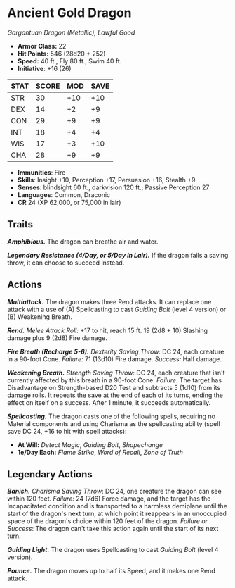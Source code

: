 # Ancient Gold Dragon

*Gargantuan Dragon (Metallic), Lawful Good*

- **Armor Class:** 22
- **Hit Points:** 546 (28d20 + 252)
- **Speed:** 40 ft., Fly 80 ft., Swim 40 ft.
- **Initiative**: +16 (26)

|STAT|SCORE|MOD|SAVE|
| --- | --- | --- | ---- |
| STR | 30 | +10 | +10 |
| DEX | 14 | +2 | +9 |
| CON | 29 | +9 | +9 |
| INT | 18 | +4 | +4 |
| WIS | 17 | +3 | +10 |
| CHA | 28 | +9 | +9 |

- **Immunities**: Fire
- **Skills**: Insight +10, Perception +17, Persuasion +16, Stealth +9
- **Senses**: blindsight 60 ft., darkvision 120 ft.; Passive Perception 27
- **Languages**: Common, Draconic
- **CR** 24 (XP 62,000, or 75,000 in lair)

## Traits

***Amphibious.*** The dragon can breathe air and water.

***Legendary Resistance (4/Day, or 5/Day in Lair).*** If the dragon fails a saving throw, it can choose to succeed instead.


## Actions

***Multiattack.*** The dragon makes three Rend attacks. It can replace one attack with a use of (A) Spellcasting to cast *Guiding Bolt* (level 4 version) or (B) Weakening Breath.

***Rend.*** *Melee Attack Roll:* +17 to hit, reach 15 ft. 19 (2d8 + 10) Slashing damage plus 9 (2d8) Fire damage.

***Fire Breath (Recharge 5-6).*** *Dexterity Saving Throw*: DC 24, each creature in a 90-foot Cone. *Failure:*  71 (13d10) Fire damage. *Success:*  Half damage.

***Weakening Breath.*** *Strength Saving Throw*: DC 24, each creature that isn't currently affected by this breath in a 90-foot Cone. *Failure:*  The target has Disadvantage on Strength-based D20 Test and subtracts 5 (1d10) from its damage rolls. It repeats the save at the end of each of its turns, ending the effect on itself on a success. After 1 minute, it succeeds automatically.

***Spellcasting.*** The dragon casts one of the following spells, requiring no Material components and using Charisma as the spellcasting ability (spell save DC 24, +16 to hit with spell attacks):

- **At Will:** *Detect Magic*, *Guiding Bolt*, *Shapechange*
- **1e/Day Each:** *Flame Strike*, *Word of Recall*, *Zone of Truth*

## Legendary Actions

***Banish.*** *Charisma Saving Throw*: DC 24, one creature the dragon can see within 120 feet. *Failure:*  24 (7d6) Force damage, and the target has the Incapacitated condition and is transported to a harmless demiplane until the start of the dragon's next turn, at which point it reappears in an unoccupied space of the dragon's choice within 120 feet of the dragon. *Failure or Success*:  The dragon can't take this action again until the start of its next turn.

***Guiding Light.*** The dragon uses Spellcasting to cast *Guiding Bolt* (level 4 version).

***Pounce.*** The dragon moves up to half its Speed, and it makes one Rend attack.

